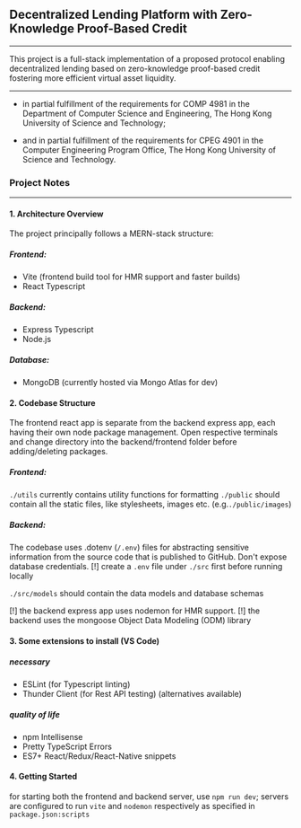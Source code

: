 ## Decentralized Lending Platform with Zero-Knowledge Proof-Based Credit

---

This project is a full-stack implementation of a proposed protocol enabling decentralized lending based on zero-knowledge proof-based credit fostering more efficient virtual asset liquidity.

---

- in partial fulfillment of the requirements for COMP 4981 in the Department of Computer Science and Engineering, The Hong Kong University of Science and Technology;

- and in partial fulfillment of the requirements for CPEG 4901 in the Computer Engineering Program Office, The Hong Kong University of Science and Technology.


### Project Notes

---
#### 1. Architecture Overview

The project principally follows a MERN-stack structure:
##### Frontend: 
- Vite (frontend build tool for HMR support and faster builds)
- React Typescript
##### Backend:
- Express Typescript
- Node.js
##### Database:
- MongoDB (currently hosted via Mongo Atlas for dev)

#### 2. Codebase Structure
The frontend react app is separate from the backend express app, each having their own node package management. Open respective terminals and change directory into the backend/frontend folder before adding/deleting packages.

##### Frontend: 
`./utils` currently contains utility functions for formatting
`./public` should contain all the static files, like stylesheets, images etc. (e.g.`./public/images`)
##### Backend:
The codebase uses .dotenv (`/.env`) files for abstracting sensitive information from the source code that is published to GitHub. Don't expose database credentials.
[!] create a `.env` file under `./src` first before running locally 

`./src/models` should contain the data models and database schemas

[!] the backend express app uses nodemon for HMR support.
[!] the backend uses the mongoose Object Data Modeling (ODM) library


#### 3. Some extensions to install (VS Code)
##### necessary
- ESLint (for Typescript linting)
- Thunder Client (for Rest API testing) (alternatives available)
##### quality of life
- npm Intellisense
- Pretty TypeScript Errors
- ES7+ React/Redux/React-Native snippets

#### 4. Getting Started
for starting both the frontend and backend server, use `npm run dev`; servers are configured to run `vite` and `nodemon` respectively as specified in `package.json:scripts`
